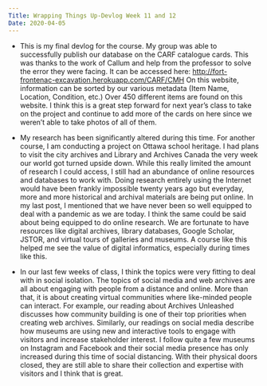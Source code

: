 ```yaml
---
Title: Wrapping Things Up-Devlog Week 11 and 12
Date: 2020-04-05
---
```



+ This is my final devlog for the course. My group was able to successfully publish our database on the CARF catalogue cards. This was thanks to the work of Callum and help from the professor to solve the error they were facing. It can be accessed here: 
http://fort-frontenac-excavation.herokuapp.com/CARF/CMH
On this website, information can be sorted by our various metadata (Item Name, Location, Condition, etc.) Over 450 different items are found on this website. I think this is a great step forward for next year’s class to take on the project and continue to add more of the cards on here since we weren’t able to take photos of all of them. 

+ My research has been significantly altered during this time. For another course, I am conducting a project on Ottawa school heritage. I had plans to visit the city archives and Library and Archives Canada the very week our world got turned upside down. While this really limited the amount of research I could access, I still had an abundance of online resources and databases to work with. Doing research entirely using the Internet would have been frankly impossible twenty years ago but everyday, more and more historical and archival materials are being put online. In my last post, I mentioned that we have never been so well equipped to deal with a pandemic as we are today. I think the same could be said about being equipped to do online research. We are fortunate to have resources like digital archives, library databases, Google Scholar, JSTOR, and virtual tours of galleries and museums. A course like this helped me see the value of digital informatics, especially during times like this. 

+ In our last few weeks of class, I think the topics were very fitting to deal with in social isolation. The topics of social media and web archives are all about engaging with people from a distance and online. More than that, it is about creating virtual communities where like-minded people can interact. For example, our reading about Archives Unleashed discusses how community building is one of their top priorities when creating web archives. Similarly, our readings on social media describe how museums are using new and interactive tools to engage with visitors and increase stakeholder interest. I follow quite a few museums on Instagram and Facebook and their social media presence has only increased during this time of social distancing. With their physical doors closed, they are still able to share their collection and expertise with visitors and I think that is great. 
